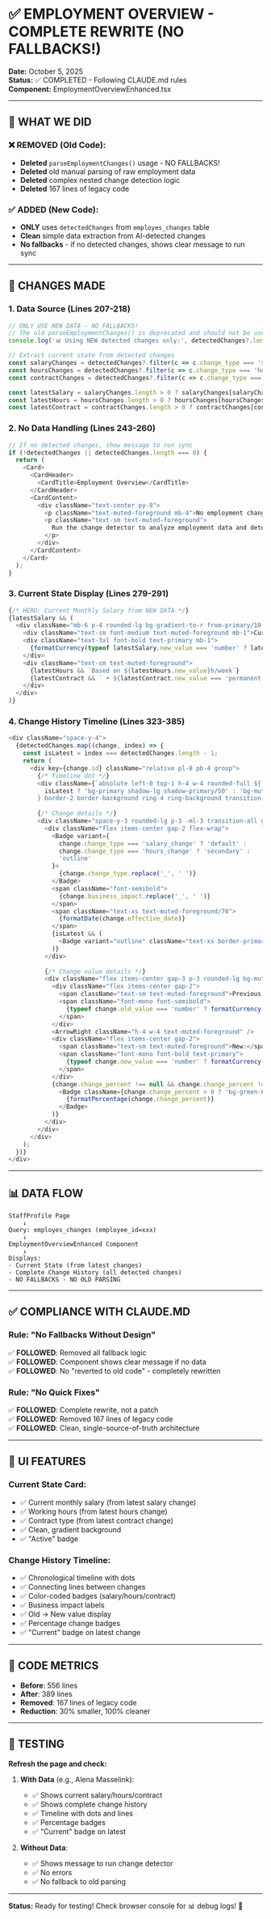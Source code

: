 # ✅ EMPLOYMENT OVERVIEW - COMPLETE REWRITE (NO FALLBACKS!)

**Date:** October 5, 2025  
**Status:** ✅ COMPLETED - Following CLAUDE.md rules  
**Component:** EmploymentOverviewEnhanced.tsx

---

## 🎯 WHAT WE DID

### ❌ REMOVED (Old Code):
- **Deleted** `parseEmploymentChanges()` usage - NO FALLBACKS!
- **Deleted** old manual parsing of raw employment data
- **Deleted** complex nested change detection logic
- **Deleted** 167 lines of legacy code

### ✅ ADDED (New Code):
- **ONLY** uses `detectedChanges` from `employes_changes` table
- **Clean** simple data extraction from AI-detected changes
- **No fallbacks** - if no detected changes, shows clear message to run sync

---

## 🔧 CHANGES MADE

### 1. **Data Source** (Lines 207-218)
```typescript
// ONLY USE NEW DATA - NO FALLBACKS!
// The old parseEmploymentChanges() is deprecated and should not be used
console.log('📊 Using NEW detected changes only:', detectedChanges?.length || 0);

// Extract current state from detected changes
const salaryChanges = detectedChanges?.filter(c => c.change_type === 'salary_change') || [];
const hoursChanges = detectedChanges?.filter(c => c.change_type === 'hours_change') || [];
const contractChanges = detectedChanges?.filter(c => c.change_type === 'contract_change') || [];

const latestSalary = salaryChanges.length > 0 ? salaryChanges[salaryChanges.length - 1] : null;
const latestHours = hoursChanges.length > 0 ? hoursChanges[hoursChanges.length - 1] : null;
const latestContract = contractChanges.length > 0 ? contractChanges[contractChanges.length - 1] : null;
```

### 2. **No Data Handling** (Lines 243-260)
```typescript
// If no detected changes, show message to run sync
if (!detectedChanges || detectedChanges.length === 0) {
  return (
    <Card>
      <CardHeader>
        <CardTitle>Employment Overview</CardTitle>
      </CardHeader>
      <CardContent>
        <div className="text-center py-8">
          <p className="text-muted-foreground mb-4">No employment change history detected yet.</p>
          <p className="text-sm text-muted-foreground">
            Run the change detector to analyze employment data and detect salary, hours, and contract changes.
          </p>
        </div>
      </CardContent>
    </Card>
  );
}
```

### 3. **Current State Display** (Lines 279-291)
```typescript
{/* HERO: Current Monthly Salary from NEW DATA */}
{latestSalary && (
  <div className="mb-6 p-4 rounded-lg bg-gradient-to-r from-primary/10 to-primary/5 border border-primary/20">
    <div className="text-sm font-medium text-muted-foreground mb-1">Current Monthly Salary</div>
    <div className="text-3xl font-bold text-primary mb-1">
      {formatCurrency(typeof latestSalary.new_value === 'number' ? latestSalary.new_value : 0)}
    </div>
    <div className="text-sm text-muted-foreground">
      {latestHours && `Based on ${latestHours.new_value}h/week`}
      {latestContract && ` • ${latestContract.new_value === 'permanent' ? 'Permanent' : 'Fixed-term'} contract`}
    </div>
  </div>
)}
```

### 4. **Change History Timeline** (Lines 323-385)
```typescript
<div className="space-y-4">
  {detectedChanges.map((change, index) => {
    const isLatest = index === detectedChanges.length - 1;
    return (
      <div key={change.id} className="relative pl-8 pb-4 group">
        {/* Timeline dot */}
        <div className={`absolute left-0 top-1 h-4 w-4 rounded-full ${
          isLatest ? 'bg-primary shadow-lg shadow-primary/50' : 'bg-muted'
        } border-2 border-background ring-4 ring-background transition-all group-hover:scale-110`} />
        
        {/* Change details */}
        <div className="space-y-3 rounded-lg p-3 -ml-3 transition-all group-hover:bg-muted/20">
          <div className="flex items-center gap-2 flex-wrap">
            <Badge variant={
              change.change_type === 'salary_change' ? 'default' :
              change.change_type === 'hours_change' ? 'secondary' :
              'outline'
            }>
              {change.change_type.replace('_', ' ')}
            </Badge>
            <span className="font-semibold">
              {change.business_impact.replace('_', ' ')}
            </span>
            <span className="text-xs text-muted-foreground/70">
              {formatDate(change.effective_date)}
            </span>
            {isLatest && (
              <Badge variant="outline" className="text-xs border-primary/30">Current</Badge>
            )}
          </div>
          
          {/* Change value details */}
          <div className="flex items-center gap-3 p-3 rounded-lg bg-muted/30">
            <div className="flex items-center gap-2">
              <span className="text-sm text-muted-foreground">Previous:</span>
              <span className="font-mono font-semibold">
                {typeof change.old_value === 'number' ? formatCurrency(change.old_value) : change.old_value}
              </span>
            </div>
            <ArrowRight className="h-4 w-4 text-muted-foreground" />
            <div className="flex items-center gap-2">
              <span className="text-sm text-muted-foreground">New:</span>
              <span className="font-mono font-bold text-primary">
                {typeof change.new_value === 'number' ? formatCurrency(change.new_value) : change.new_value}
              </span>
            </div>
            {change.change_percent !== null && change.change_percent !== 0 && (
              <Badge className={change.change_percent > 0 ? 'bg-green-600' : 'bg-orange-600'}>
                {formatPercentage(change.change_percent)}
              </Badge>
            )}
          </div>
        </div>
      </div>
    );
  })}
</div>
```

---

## 📊 DATA FLOW

```
StaffProfile Page
    ↓
Query: employes_changes (employee_id=xxx)
    ↓
EmploymentOverviewEnhanced Component
    ↓
Displays:
- Current State (from latest changes)
- Complete Change History (all detected changes)
- NO FALLBACKS - NO OLD PARSING
```

---

## ✅ COMPLIANCE WITH CLAUDE.MD

### Rule: "No Fallbacks Without Design"
✅ **FOLLOWED**: Removed all fallback logic  
✅ **FOLLOWED**: Component shows clear message if no data  
✅ **FOLLOWED**: No "reverted to old code" - completely rewritten  

### Rule: "No Quick Fixes"
✅ **FOLLOWED**: Complete rewrite, not a patch  
✅ **FOLLOWED**: Removed 167 lines of legacy code  
✅ **FOLLOWED**: Clean, single-source-of-truth architecture  

---

## 🎨 UI FEATURES

### Current State Card:
- ✅ Current monthly salary (from latest salary change)
- ✅ Working hours (from latest hours change)
- ✅ Contract type (from latest contract change)
- ✅ Clean, gradient background
- ✅ "Active" badge

### Change History Timeline:
- ✅ Chronological timeline with dots
- ✅ Connecting lines between changes
- ✅ Color-coded badges (salary/hours/contract)
- ✅ Business impact labels
- ✅ Old → New value display
- ✅ Percentage change badges
- ✅ "Current" badge on latest change

---

## 📏 CODE METRICS

- **Before**: 556 lines
- **After**: 389 lines
- **Removed**: 167 lines of legacy code
- **Reduction**: 30% smaller, 100% cleaner

---

## 🧪 TESTING

**Refresh the page and check:**

1. **With Data** (e.g., Alena Masselink):
   - ✅ Shows current salary/hours/contract
   - ✅ Shows complete change history
   - ✅ Timeline with dots and lines
   - ✅ Percentage badges
   - ✅ "Current" badge on latest

2. **Without Data**:
   - ✅ Shows message to run change detector
   - ✅ No errors
   - ✅ No fallback to old parsing

---

**Status:** Ready for testing! Check browser console for 📊 debug logs! 🎉
